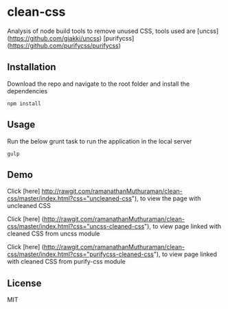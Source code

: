 # clean-css
Analysis of node build tools to remove unused CSS, tools used are
[uncss] (https://github.com/giakki/uncss)
[purifycss] (https://github.com/purifycss/purifycss)

## Installation

Download the repo and navigate to the root folder and install the dependencies

```
npm install

```

## Usage

Run the below grunt task to run the application in the local server

```
gulp

```

## Demo
Click [here] http://rawgit.com/ramanathanMuthuraman/clean-css/master/index.html?css="uncleaned-css"), to view the page with uncleaned CSS

Click [here] (http://rawgit.com/ramanathanMuthuraman/clean-css/master/index.html?css="uncss-cleaned-css"), to view page linked with cleaned CSS from uncss module

Click [here] (http://rawgit.com/ramanathanMuthuraman/clean-css/master/index.html?css="purifycss-cleaned-css"), to view page linked with cleaned CSS from purify-css module

## License

MIT